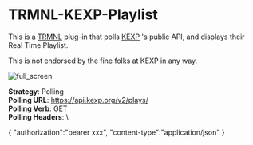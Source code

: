 # TRMNL-KEXP-Playlist

This is a [TRMNL](https://usetrmnl.com/) plug-in that polls [KEXP](https://kexp.org)
's public API, and displays their Real Time Playlist.

This is not endorsed by the fine folks at KEXP in any way. 

![full_screen](https://github.com/user-attachments/assets/9959d8a8-4451-4361-bac1-bef1f6110bc5)

**Strategy**: Polling\
**Polling URL**: https://api.kexp.org/v2/plays/ \
**Polling Verb**: GET\
**Polling Headers**: \

{
  "authorization":"bearer xxx",
  "content-type":"application/json"
}